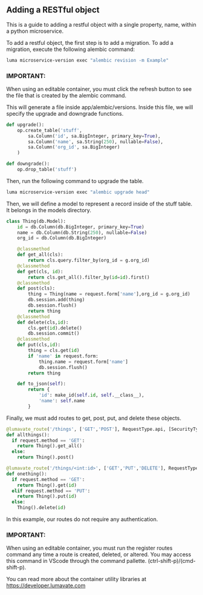 


## Adding a RESTful object

This is a guide to adding a restful object with a single property, name, within a python microservice.

To add a restful object, the first step is to add a migration. To add a migration, execute the following alembic command:
```bash
luma microservice-version exec "alembic revision -m Example"
```
### IMPORTANT:
  When using an editable container, you must click the refresh button to see the file that is created by the alembic command.

This will generate a file inside app/alembic/versions. Inside this file, we will specify the upgrade and downgrade functions.
```python
def upgrade():
    op.create_table('stuff',
        sa.Column('id', sa.BigInteger, primary_key=True),
        sa.Column('name', sa.String(250), nullable=False),
        sa.Column('org_id', sa.BigInteger)
    )

def downgrade():
    op.drop_table('stuff')
```
Then, run the following command to upgrade the table.
```bash
luma microservice-version exec "alembic upgrade head"
```

Then, we will define a model to represent a record inside of the stuff table. It belongs in the models directory.
```python
class Thing(db.Model):
    id = db.Column(db.BigInteger, primary_key=True)
    name = db.Column(db.String(250), nullable=False)
    org_id = db.Column(db.BigInteger)

    @classmethod
    def get_all(cls):
        return cls.query.filter_by(org_id = g.org_id)
    @classmethod
    def get(cls, id):
        return cls.get_all().filter_by(id=id).first()
    @classmethod
    def post(cls):
        thing = Thing(name = request.form['name'],org_id = g.org_id)
        db.session.add(thing)
        db.session.flush()
        return thing
    @classmethod
    def delete(cls,id):
        cls.get(id).delete()
        db.session.commit()
    @classmethod
    def put(cls,id):
        thing = cls.get(id)
        if 'name' in request.form:
            thing.name = request.form['name']
            db.session.flush()
        return thing

    def to_json(self):
        return {
            'id': make_id(self.id, self.__class__),
            'name': self.name
        }
```
Finally, we must add routes to get, post, put, and delete these objects.
```python
@lumavate_route('/things', ['GET','POST'], RequestType.api, [SecurityType.none])
def allthings():
  if request.method == 'GET':
    return Thing().get_all()
  else:
    return Thing().post()

@lumavate_route('/things/<int:id>', ['GET','PUT','DELETE'], RequestType.api, [SecurityType.none])
def onething():
  if request.method == 'GET':
    return Thing().get(id)
  elif request.method == 'PUT':
    return Thing().put(id)
  else:
    Thing().delete(id)
```
In this example, our routes do not require any authentication.

### IMPORTANT:
  When using an editable container, you must run the register routes command any time a route is created, deleted, or altered.
You may access this command in VScode through the command pallette. (ctrl-shift-p)/(cmd-shift-p).


You can read more about the container utility libraries at https://developer.lumavate.com












